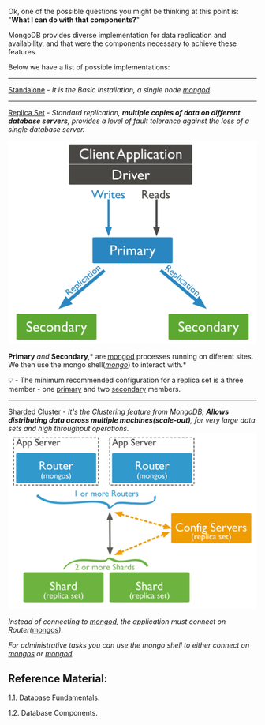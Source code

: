 
Ok, one of the possible questions you might be thinking at this point is: 
"**What I can do with that components?**"

MongoDB provides diverse implementation for data replication and availability, and that were the components necessary to achieve these features. 

Below we have a list of possible implementations:

---
[Standalone](https://docs.mongodb.com/manual/reference/glossary/#std-term-standalone) - *It is the Basic installation, a single node [mongod](https://docs.mongodb.com/manual/reference/program/mongod/#mongodb-binary-bin.mongod).*

---
[Replica Set](https://docs.mongodb.com/manual/replication/#replication) - *Standard replication, **multiple copies of data on different database servers**, provides a level of fault tolerance against the loss of a single database server.*

![MongoReplicaSet](./assets/replica-set-read-write-operations-primary.bakedsvg.svg)

**Primary** *and* **Secondary**,* are [mongod](https://docs.mongodb.com/manual/reference/program/mongod/#mongodb-binary-bin.mongod) processes running on diferent sites. We then use the mongo shell(*[mongo](https://docs.mongodb.com/upcoming/reference/program/mongo/#mongodb-binary-bin.mongo)*) to interact with.*

💡 - The minimum recommended configuration for a replica set is a three member - one [primary](https://docs.mongodb.com/manual/core/replica-set-members/#std-label-replica-set-primary-member) and two [secondary](https://docs.mongodb.com/manual/core/replica-set-members/#secondaries) members.

---
[Sharded Cluster](https://docs.mongodb.com/manual/sharding/) - *It's the Clustering feature from MongoDB; **Allows distributing data across multiple machines(scale-out)**, for very large data sets and high throughput operations.*
![MongoShard](./assets/sharded-cluster-production-architecture.bakedsvg.svg)

 
*Instead of connecting to [mongod](https://docs.mongodb.com/manual/reference/program/mongod/#mongodb-binary-bin.mongod), the application must connect on Router(*[mongos](https://docs.mongodb.com/manual/reference/program/mongos/)*)*.

*For administrative tasks you can use the mongo shell to either connect on [mongos](https://docs.mongodb.com/manual/reference/program/mongos/) or [mongod](https://docs.mongodb.com/manual/reference/program/mongod/#mongodb-binary-bin.mongod).*




## Reference Material:

1.1. Database Fundamentals.

1.2. Database Components.


